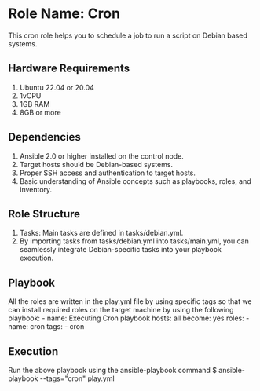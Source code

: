 Role Name: Cron
=========

This cron role helps you to schedule a job to run a script on Debian based systems.

Hardware Requirements
---------------------
1. Ubuntu 22.04 or 20.04
2. 1vCPU
3. 1GB RAM
4. 8GB or more

Dependencies
------------
1.  Ansible 2.0 or higher installed on the control node. 
2.  Target hosts should be Debian-based systems. 
3.  Proper SSH access and authentication to target hosts. 
4.  Basic understanding of Ansible concepts such as playbooks, roles, and inventory.

Role Structure
--------------
1.  Tasks: Main tasks are defined in tasks/debian.yml.   
2.  By importing tasks from tasks/debian.yml into tasks/main.yml, you can seamlessly integrate Debian-specific tasks into your playbook execution.

Playbook
--------

All the roles are written in the play.yml file by using specific tags so that we can install required roles on the target machine by using the following playbook:
    - name: Executing Cron playbook
      hosts: all
      become: yes
  	roles:
  	- name: cron
    	  tags:
     	  - cron

Execution
---------

Run the above playbook using the ansible-playbook command 
$ ansible-playbook --tags="cron" play.yml









